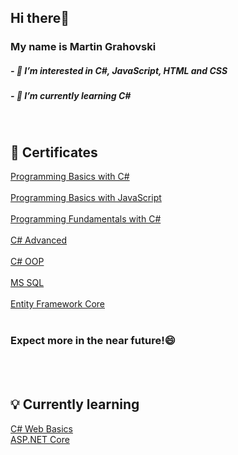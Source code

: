 <h2> Hi there👋</h2>
<h3>My name is Martin Grahovski</h3>
<h5>- 👀 I’m interested in C#, JavaScript, HTML and CSS</h5>
<h5>- 🌱 I’m currently learning C#</h5>
<br>
<h2>📜 Certificates</h2>
<a href="https://softuni.bg/certificates/details/112182/822b3b24">Programming Basics with C#</a>
<br></br>
<a href="https://softuni.bg/certificates/details/121580/7d3b8b8f">Programming Basics with JavaScript</a>
<br></br>
<a href="https://softuni.bg/certificates/details/119967/cdddf429">Programming Fundamentals with C#</a>
<br></br>
<a href="https://softuni.bg/certificates/details/130991/e72fcaef">C# Advanced</a>
<br></br>
<a href="https://softuni.bg/certificates/details/131930/1581c3b2">C# OOP</a>
<br></br>
<a href="https://softuni.bg/certificates/details/134971/8d30e38b">MS SQL</a>
<br></br>
<a href="https://softuni.bg/certificates/details/138417/d4e8fb68">Entity Framework Core</a>
<br></br>
<h3>Expect more in the near future!😄</h3>
<br></br>
<h2>💡 Currently learning</h2>
<a href="https://softuni.bg/trainings/3853/csharp-web-basics-basics-september-2022">C# Web Basics</a>
<br>
<a href="https://softuni.bg/trainings/3854/asp-dot-net-core-october-2022">ASP.NET Core</a>

<!---
<h2>💬 You can find me on</h2>
<a href="https://www.linkedin.com/in/martin-grahovski-640771215/">Linkedin: Martin Grahovski</a>
<br>
<a>Gmail: martingrahovski2004@gmail.com</a>
--->


<!---
Martinessk0/Martinessk0 is a ✨ special ✨ repository because its `README.md` (this file) appears on your GitHub profile.
You can click the Preview link to take a look at your changes.
--->
